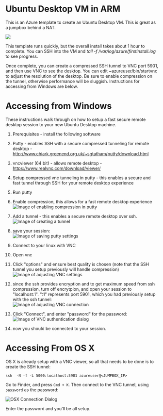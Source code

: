 # Ubuntu Desktop VM in ARM

This is an Azure template to create an Ubuntu Desktop VM.  This is great as a jumpbox behind a NAT.

<a href="https://portal.azure.com/#create/Microsoft.Template/uri/https%3A%2F%2Fraw.githubusercontent.com%2FAzure%2Fazure-quickstart-templates%2Fmaster%2Fubuntu-desktop%2Fazuredeploy.json" target="_blank">
    <img src="http://azuredeploy.net/deploybutton.png"/>
</a>

This template runs quickly, but the overall install takes about 1 hour to complete.  You can SSH into the VM and *tail -f /var/log/azure/firstinstall.log* to see progress.

Once complete, you can create a compressed SSH tunnel to VNC port 5901, and then use VNC to see the desktop.  You can edit ~azureuser/bin/startvnc to adjust the resolution of the desktop.  Be sure to enable compression on the tunnel, otherwise performance will be sluggish.  Instructions for accessing from Windows are below.

# Accessing from Windows

These instructions walk through on how to setup a fast secure remote desktop session to your new Ubuntu Desktop machine.

1. Prerequisites - install the following software
 1. Putty - enables SSH with a secure compressed tunneling for remote desktop - http://www.chiark.greenend.org.uk/~sgtatham/putty/download.html
 2. vncviewer (64 bit) - allows remote desktop - https://www.realvnc.com/download/viewer/

2. Setup compressed vnc tunneling in putty - this enables a secure and fast tunnel through SSH for your remote desktop experience
 1. Run putty
 2. Enable compression, this allows for a fast remote desktop experience
 ![Image of enabling compression in putty](https://raw.githubusercontent.com/gourlaa/azure-quickstart-templates/master/ubuntu-desktop/images/putty-compression.png)
 3. Add a tunnel - this enables a secure remote desktop over ssh.
 ![Image of creating a tunnel](https://raw.githubusercontent.com/gourlaa/azure-quickstart-templates/master/ubuntu-desktop/images/putty-vnc-tunnel.png)
 4. save your session:  
 ![Image of saving putty settings](https://raw.githubusercontent.com/gourlaa/azure-quickstart-templates/master/ubuntu-desktop/images/putty-vnc-settings.png)

3. Connect to your linux with VNC
 1. Open vnc
 2. Click "options" and ensure best quality is chosen (note that the SSH tunnel you setup previously will handle compression)
 ![Image of adjusting VNC settings](https://raw.githubusercontent.com/gourlaa/azure-quickstart-templates/master/ubuntu-desktop/images/vnc-settings.png)  
 3. since the ssh provides encryption and to get maximum speed from ssh compression, turn off encrytpion, and open your session to "localhost:1".  ":1" represents port 5901, which you had previously setup with the ssh tunnel:  
 ![Image of adjusting VNC connection](https://raw.githubusercontent.com/gourlaa/azure-quickstart-templates/master/ubuntu-desktop/images/vnc-connection.png)  
 4. Click "Connect", and enter "password" for the password:  
 ![Image of VNC authentication dialog](https://raw.githubusercontent.com/gourlaa/azure-quickstart-templates/master/ubuntu-desktop/images/vnc-authentication.png)  
 5. now you should be connected to your session.

# Accessing From OS X

OS X is already setup with a VNC viewer, so all that needs to be done is to create the SSH tunnel:

```
ssh  -N -f -L 5000:localhost:5901 azureuser@<JUMPBOX_IP>
```

Go to Finder, and press `Cmd + K`. Then connect to the VNC tunnel, using `password` as the password:

![OSX Connection Dialog](images/osx-connection-dialog.png)

Enter the password and you'll be all setup.

